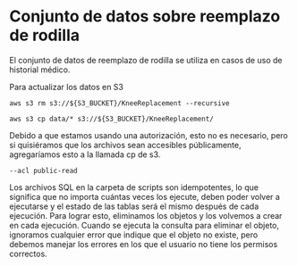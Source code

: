 Conjunto de datos sobre reemplazo de rodilla
============================================

El conjunto de datos de reemplazo de rodilla se utiliza en casos de uso de historial médico.

Para actualizar los datos en S3

    aws s3 rm s3://${S3_BUCKET}/KneeReplacement --recursive   

    aws s3 cp data/* s3://${S3_BUCKET}/KneeReplacement/ 

Debido a que estamos usando una autorización, esto no es necesario, pero si quisiéramos que los archivos sean accesibles públicamente, agregaríamos esto a la llamada cp de s3.

    --acl public-read    

Los archivos SQL en la carpeta de scripts son idempotentes, lo que significa que no importa cuántas veces los ejecute, deben poder volver a ejecutarse y el estado de las tablas será el mismo después de cada ejecución. Para lograr esto, eliminamos los objetos y los volvemos a crear en cada ejecución. Cuando se ejecuta la consulta para eliminar el objeto, ignoramos cualquier error que indique que el objeto no existe, pero debemos manejar los errores en los que el usuario no tiene los permisos correctos.
